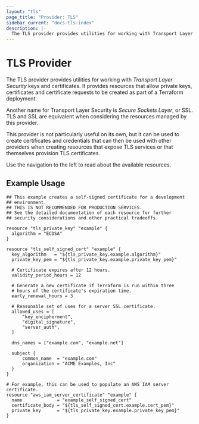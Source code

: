 ```yaml
---
layout: "tls"
page_title: "Provider: TLS"
sidebar_current: "docs-tls-index"
description: |-
  The TLS provider provides utilities for working with Transport Layer Security keys and certificates.
---
```


# TLS Provider

The TLS provider provides utilities for working with *Transport Layer Security*
keys and certificates. It provides resources that
allow private keys, certificates and certificate requests to be
created as part of a Terraform deployment.

Another name for Transport Layer Security is *Secure Sockets Layer*,
or SSL. TLS and SSL are equivalent when considering the resources
managed by this provider.

This provider is not particularly useful on its own, but it can be
used to create certificates and credentials that can then be used
with other providers when creating resources that expose TLS
services or that themselves provision TLS certificates.

Use the navigation to the left to read about the available resources.

## Example Usage

```hcl
## This example creates a self-signed certificate for a development
## environment.
## THIS IS NOT RECOMMENDED FOR PRODUCTION SERVICES.
## See the detailed documentation of each resource for further
## security considerations and other practical tradeoffs.

resource "tls_private_key" "example" {
  algorithm = "ECDSA"
}

resource "tls_self_signed_cert" "example" {
  key_algorithm   = "${tls_private_key.example.algorithm}"
  private_key_pem = "${tls_private_key.example.private_key_pem}"

  # Certificate expires after 12 hours.
  validity_period_hours = 12

  # Generate a new certificate if Terraform is run within three
  # hours of the certificate's expiration time.
  early_renewal_hours = 3

  # Reasonable set of uses for a server SSL certificate.
  allowed_uses = [
      "key_encipherment",
      "digital_signature",
      "server_auth",
  ]

  dns_names = ["example.com", "example.net"]

  subject {
      common_name  = "example.com"
      organization = "ACME Examples, Inc"
  }
}

# For example, this can be used to populate an AWS IAM server certificate.
resource "aws_iam_server_certificate" "example" {
  name             = "example_self_signed_cert"
  certificate_body = "${tls_self_signed_cert.example.cert_pem}"
  private_key      = "${tls_private_key.example.private_key_pem}"
}
```
